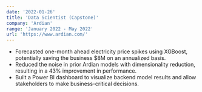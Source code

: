 ```yaml
---
date: '2022-01-26'
title: 'Data Scientist (Capstone)'
company: 'Ardian'
range: 'January 2022 - May 2022'
url: 'https://www.ardian.com/'
---
```


- Forecasted one-month ahead electricity price spikes using XGBoost, potentially saving the business $8M on an annualized basis.
- Reduced the noise in prior Ardian models with dimensionality reduction, resulting in a 43% improvement in performance.
- Built a Power BI dashboard to visualize backend model results and allow stakeholders to make business-critical decisions.
